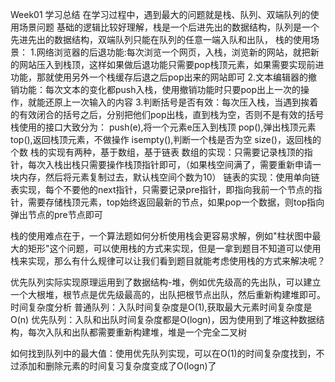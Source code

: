 Week01 学习总结
在学习过程中，遇到最大的问题就是栈、队列、双端队列的使用场景问题
基础的逻辑比较好理解，栈是一个后进先出的数据结构，队列是一个先进先出的数据结构，双端队列只能在队列的任意一端入队和出队，
栈的使用场景：
1.网络浏览器的后退功能:每次浏览一个网页，入栈，浏览新的网站，就把新的网站压入到栈顶，这样如果做后退功能只需要pop栈顶元素，如果需要实现前进功能，那就使用另外一个栈缓存后退之后pop出来的网站即可
2.文本编辑器的撤销功能：每次文本的变化都push入栈，使用撤销功能时只要pop出上一次的操作，就能还原上一次输入的内容
3.判断括号是否有效：每次压入栈，当遇到挨着的有效闭合的括号之后，分别把他们pop出栈，直到栈为空，否则不是有效的括号
栈使用的接口大致分为：
push(e),将一个元素e压入到栈顶
pop(),弹出栈顶元素
top(),返回栈顶元素，不做操作
isempty(),判断一个栈是否为空
size()，返回栈的个数
栈的实现有两种，基于数组，基于链表
数组的实现：只需要记录栈顶的指针，每次入栈出栈只需要操作栈顶指针即可，（如果栈空间满了，需要重新申请一块内存，然后将元素复制过去，默认栈空间个数为10）
链表的实现：使用单向链表实现，每个不要他的next指针，只需要记录pre指针，即指向我前一个节点的指针，需要存储栈顶元素，top始终返回最新的节点，如果pop一个数据，则top指向弹出节点的pre节点即可

栈的使用难点在于，一个算法题如何分析使用栈会更容易求解，例如"柱状图中最大的矩形"这个问题，可以使用栈的方式来实现，但是一拿到题目不知道可以使用栈来实现，那么有什么规律可以让我们看到题目就能考虑使用栈的方式来解决呢？

优先队列实际实现原理运用到了数据结构-堆，例如优先级高的先出队，可以建立一个大根堆，根节点是优先级最高的，出队把根节点出队，然后重新构建堆即可。
时间复杂度分析
普通队列：入队时间复杂度是O(1),获取最大元素时间复杂度是O(n)
优先队列：入队和出队时间复杂度都是O(logn)，因为使用到了堆这种数据结构，每次入队和出队都需要重新构建堆，堆是一个完全二叉树

如何找到队列中的最大值：使用优先队列实现，可以在O(1)的时间复杂度找到，不过添加和删除元素的时间复习复杂度变成了O(logn)了
